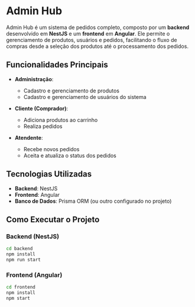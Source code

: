 # Admin Hub

Admin Hub é um sistema de pedidos completo, composto por um **backend** desenvolvido em **NestJS** e um **frontend** em **Angular**. Ele permite o gerenciamento de produtos, usuários e pedidos, facilitando o fluxo de compras desde a seleção dos produtos até o processamento dos pedidos.

## Funcionalidades Principais

- **Administração**:
  - Cadastro e gerenciamento de produtos
  - Cadastro e gerenciamento de usuários do sistema
  
- **Cliente (Comprador)**:
  - Adiciona produtos ao carrinho
  - Realiza pedidos

- **Atendente**:
  - Recebe novos pedidos
  - Aceita e atualiza o status dos pedidos

## Tecnologias Utilizadas

- **Backend**: NestJS
- **Frontend**: Angular
- **Banco de Dados**: Prisma ORM (ou outro configurado no projeto)

## Como Executar o Projeto

### Backend (NestJS)
```bash
cd backend
npm install
npm run start
```

### Frontend (Angular)
```bash
cd frontend
npm install
npm start
```


